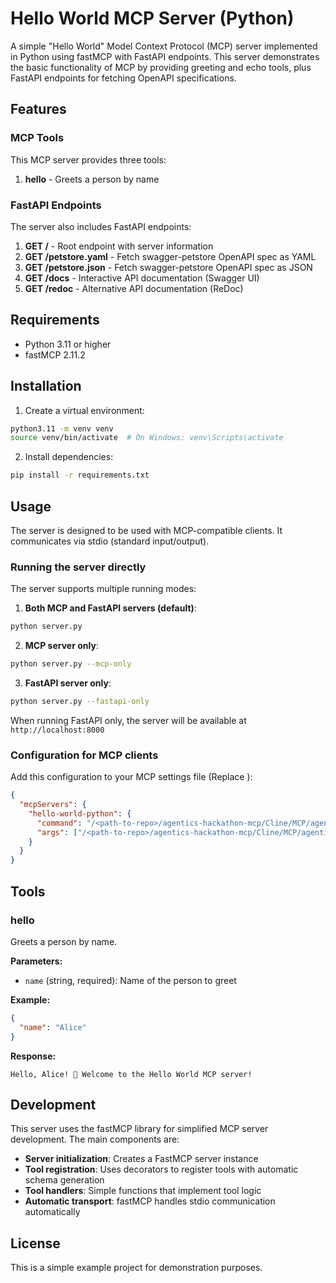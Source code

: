 # Hello World MCP Server (Python)

A simple "Hello World" Model Context Protocol (MCP) server implemented in Python using fastMCP with FastAPI endpoints. This server demonstrates the basic functionality of MCP by providing greeting and echo tools, plus FastAPI endpoints for fetching OpenAPI specifications.

## Features

### MCP Tools
This MCP server provides three tools:

1. **hello** - Greets a person by name

### FastAPI Endpoints
The server also includes FastAPI endpoints:

1. **GET /** - Root endpoint with server information
2. **GET /petstore.yaml** - Fetch swagger-petstore OpenAPI spec as YAML
3. **GET /petstore.json** - Fetch swagger-petstore OpenAPI spec as JSON
4. **GET /docs** - Interactive API documentation (Swagger UI)
5. **GET /redoc** - Alternative API documentation (ReDoc)

## Requirements

- Python 3.11 or higher
- fastMCP 2.11.2

## Installation

1. Create a virtual environment:
```bash
python3.11 -m venv venv
source venv/bin/activate  # On Windows: venv\Scripts\activate
```

2. Install dependencies:
```bash
pip install -r requirements.txt
```

## Usage

The server is designed to be used with MCP-compatible clients. It communicates via stdio (standard input/output).

### Running the server directly

The server supports multiple running modes:

1. **Both MCP and FastAPI servers (default)**:
```bash
python server.py
```

2. **MCP server only**:
```bash
python server.py --mcp-only
```

3. **FastAPI server only**:
```bash
python server.py --fastapi-only
```

When running FastAPI only, the server will be available at `http://localhost:8000`

### Configuration for MCP clients

Add this configuration to your MCP settings file (Replace <path-to-repo>):  

```json
{
  "mcpServers": {
    "hello-world-python": {
      "command": "/<path-to-repo>/agentics-hackathon-mcp/Cline/MCP/agentics-mcp/venv/bin/python",
      "args": ["/<path-to-repo>/agentics-hackathon-mcp/Cline/MCP/agentics-mcp/server.py"]
    }
  }
}
```

## Tools

### hello
Greets a person by name.

**Parameters:**
- `name` (string, required): Name of the person to greet

**Example:**
```json
{
  "name": "Alice"
}
```

**Response:**
```
Hello, Alice! 👋 Welcome to the Hello World MCP server!
```

## Development

This server uses the fastMCP library for simplified MCP server development. The main components are:

- **Server initialization**: Creates a FastMCP server instance
- **Tool registration**: Uses decorators to register tools with automatic schema generation
- **Tool handlers**: Simple functions that implement tool logic
- **Automatic transport**: fastMCP handles stdio communication automatically

## License

This is a simple example project for demonstration purposes.
